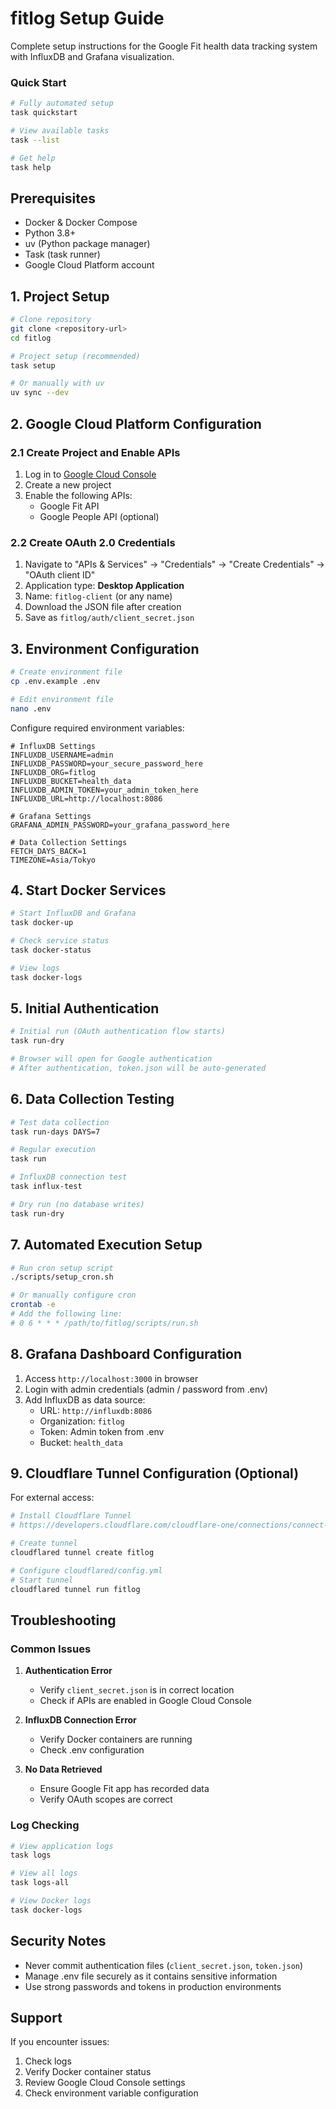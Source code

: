 # fitlog Setup Guide

Complete setup instructions for the Google Fit health data tracking system with InfluxDB and Grafana visualization.

### Quick Start

```bash
# Fully automated setup
task quickstart

# View available tasks
task --list

# Get help
task help
```

## Prerequisites

- Docker & Docker Compose
- Python 3.8+
- uv (Python package manager)
- Task (task runner)
- Google Cloud Platform account

## 1. Project Setup

```bash
# Clone repository
git clone <repository-url>
cd fitlog

# Project setup (recommended)
task setup

# Or manually with uv
uv sync --dev
```

## 2. Google Cloud Platform Configuration

### 2.1 Create Project and Enable APIs

1. Log in to [Google Cloud Console](https://console.cloud.google.com/)
2. Create a new project
3. Enable the following APIs:
   - Google Fit API
   - Google People API (optional)

### 2.2 Create OAuth 2.0 Credentials

1. Navigate to "APIs & Services" → "Credentials" → "Create Credentials" → "OAuth client ID"
2. Application type: **Desktop Application**
3. Name: `fitlog-client` (or any name)
4. Download the JSON file after creation
5. Save as `fitlog/auth/client_secret.json`

## 3. Environment Configuration

```bash
# Create environment file
cp .env.example .env

# Edit environment file
nano .env
```

Configure required environment variables:

```env
# InfluxDB Settings
INFLUXDB_USERNAME=admin
INFLUXDB_PASSWORD=your_secure_password_here
INFLUXDB_ORG=fitlog
INFLUXDB_BUCKET=health_data
INFLUXDB_ADMIN_TOKEN=your_admin_token_here
INFLUXDB_URL=http://localhost:8086

# Grafana Settings
GRAFANA_ADMIN_PASSWORD=your_grafana_password_here

# Data Collection Settings
FETCH_DAYS_BACK=1
TIMEZONE=Asia/Tokyo
```

## 4. Start Docker Services

```bash
# Start InfluxDB and Grafana
task docker-up

# Check service status
task docker-status

# View logs
task docker-logs
```

## 5. Initial Authentication

```bash
# Initial run (OAuth authentication flow starts)
task run-dry

# Browser will open for Google authentication
# After authentication, token.json will be auto-generated
```

## 6. Data Collection Testing

```bash
# Test data collection
task run-days DAYS=7

# Regular execution
task run

# InfluxDB connection test
task influx-test

# Dry run (no database writes)
task run-dry
```

## 7. Automated Execution Setup

```bash
# Run cron setup script
./scripts/setup_cron.sh

# Or manually configure cron
crontab -e
# Add the following line:
# 0 6 * * * /path/to/fitlog/scripts/run.sh
```

## 8. Grafana Dashboard Configuration

1. Access `http://localhost:3000` in browser
2. Login with admin credentials (admin / password from .env)
3. Add InfluxDB as data source:
   - URL: `http://influxdb:8086`
   - Organization: `fitlog`
   - Token: Admin token from .env
   - Bucket: `health_data`

## 9. Cloudflare Tunnel Configuration (Optional)

For external access:

```bash
# Install Cloudflare Tunnel
# https://developers.cloudflare.com/cloudflare-one/connections/connect-apps/install-and-setup/

# Create tunnel
cloudflared tunnel create fitlog

# Configure cloudflared/config.yml
# Start tunnel
cloudflared tunnel run fitlog
```

## Troubleshooting

### Common Issues

1. **Authentication Error**
   - Verify `client_secret.json` is in correct location
   - Check if APIs are enabled in Google Cloud Console

2. **InfluxDB Connection Error**
   - Verify Docker containers are running
   - Check .env configuration

3. **No Data Retrieved**
   - Ensure Google Fit app has recorded data
   - Verify OAuth scopes are correct

### Log Checking

```bash
# View application logs
task logs

# View all logs
task logs-all

# View Docker logs
task docker-logs
```

## Security Notes

- Never commit authentication files (`client_secret.json`, `token.json`)
- Manage .env file securely as it contains sensitive information
- Use strong passwords and tokens in production environments

## Support

If you encounter issues:

1. Check logs
2. Verify Docker container status
3. Review Google Cloud Console settings
4. Check environment variable configuration
